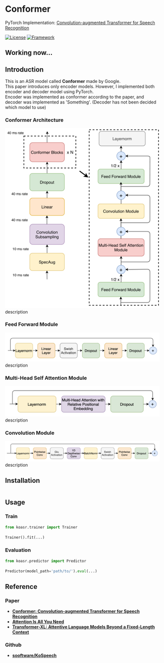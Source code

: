 # Conformer
PyTorch Implementation: [Convolution-augmented Transformer for Speech Recognition](https://arxiv.org/abs/2005.08100)

[![License](https://img.shields.io/badge/License-Apache%202.0-blue.svg)](https://opensource.org/licenses/Apache-2.0)
[![Framework](https://img.shields.io/badge/Framework-PyTorch-red.svg)](https://pytorch.org/)

## **Working now...**


## Introduction
This is an ASR model called **Conformer** made by Google. <br />
This paper introduces only encoder models. However, I implemented both encoder and decoder model using PyTorch.  
Encoder was implemented as conformer according to the paper, and decoder was implemented as 'Something'. 
(Decoder has not been decided which model to use)

### Conformer Architecture
![Conformer Encoder Architecture](docs/images/encoder_block.png) <br />
description

### Feed Forward Module
![Feed Forward Module](docs/images/feed_forward_module.png) <br />
description

### Multi-Head Self Attention Module
![Multi-Head Self Attention Module](docs/images/multi_head_self_attention_module.png) <br />
description

### Convolution Module
![Convolution Module](docs/images/convolution_module.png) <br />
description


## Installation
```shell

```


## Usage
### Train

```python
from koasr.trainer import Trainer

Trainer().fit(...)
```

### Evaluation

```python
from koasr.predictor import Predictor

Predictor(model_path='path/to/').eval(...)
```


## Reference
### Paper 
- **[Conformer: Convolution-augmented Transformer for Speech Recognition](https://arxiv.org/abs/2005.08100)**
- **[Attention Is All You Need](https://arxiv.org/abs/1706.03762)**
- **[Transformer-XL: Attentive Language Models Beyond a Fixed-Length Context](https://arxiv.org/abs/1901.02860)**

### Github
- **[sooftware/KoSpeech](https://github.com/sooftware/KoSpeech)**
